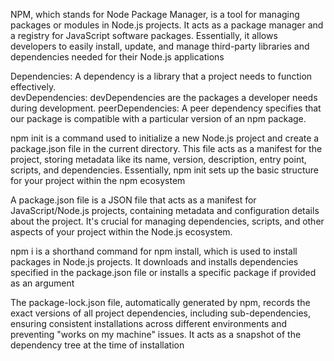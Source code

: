 NPM, which stands for Node Package Manager, is a tool for managing packages or modules in Node.js projects. It acts as a package manager and a registry for JavaScript software packages. Essentially, it allows developers to easily install, update, and manage third-party libraries and dependencies needed for their Node.js applications

Dependencies: A dependency is a library that a project needs to function effectively.	
devDependencies: devDependencies are the packages a developer needs during development.	
peerDependencies: A peer dependency specifies that our package is compatible with a particular version of an npm package. 

npm init is a command used to initialize a new Node.js project and create a package.json file in the current directory. This file acts as a manifest for the project, storing metadata like its name, version, description, entry point, scripts, and dependencies. Essentially, npm init sets up the basic structure for your project within the npm ecosystem
 	
A package.json file is a JSON file that acts as a manifest for JavaScript/Node.js projects, containing metadata and configuration details about the project. It's crucial for managing dependencies, scripts, and other aspects of your project within the Node.js ecosystem.

npm i is a shorthand command for npm install, which is used to install packages in Node.js projects. It downloads and installs dependencies specified in the package.json file or installs a specific package if provided as an argument


The package-lock.json file, automatically generated by npm, records the exact versions of all project dependencies, including sub-dependencies, ensuring consistent installations across different environments and preventing "works on my machine" issues. It acts as a snapshot of the dependency tree at the time of installation